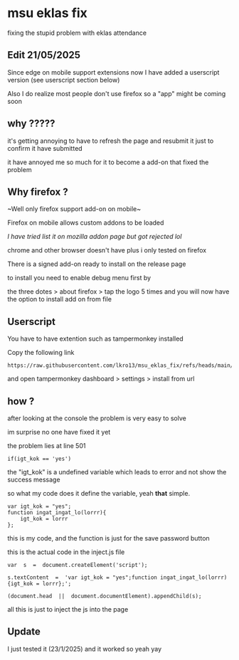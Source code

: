 # msu eklas fix
fixing the stupid problem with eklas attendance 

## Edit 21/05/2025
Since edge on mobile support extensions now I have added a userscript version (see userscript section below)

Also I do realize most people don't use firefox so a "app" might be coming soon

## why ?????
it's getting annoying to have to refresh the page and resubmit it just to confirm it have submitted

it have annoyed me so much for it to become a add-on that fixed the problem

## Why firefox ?

~Well only firefox support add-on on mobile~

Firefox on mobile allows custom addons to be loaded

_I have tried list it on mozilla addon page but got rejected lol_

chrome and other browser doesn't have plus i only tested on firefox

There is a signed add-on ready to install on the release page

to install you need to enable debug menu first by

the three dotes > about firefox > tap the logo 5 times 
and you will now have the option to install add on from file

## Userscript

You have to have extention such as tampermonkey installed

Copy the following link

    https://raw.githubusercontent.com/lkro13/msu_eklas_fix/refs/heads/main/userscript.js

and open tampermonkey dashboard > settings > install from url

## how ?

after looking at the console the problem is very easy to solve

im surprise no one have fixed it yet

the problem lies at line 501

    if(igt_kok == 'yes')
the "igt_kok" is a undefined variable which leads to error and not show the success message 

so what my code does it define the variable, yeah **that** simple.

    var igt_kok = "yes";
	function ingat_ingat_lo(lorrr){
	    igt_kok = lorrr
    };
this is my code, and the function is just for the save password button

this is the actual code in the inject.js file

    var  s  =  document.createElement('script');
    
    s.textContent  =  'var igt_kok = "yes";function ingat_ingat_lo(lorrr){igt_kok = lorrr};';
    
    (document.head  ||  document.documentElement).appendChild(s);

all this is just to inject the js into the page

## Update

I just tested it (23/1/2025) and it worked so yeah 
yay
